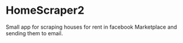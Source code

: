 # HomeScraper2

Small app for scraping houses for rent in facebook Marketplace and sending them to email.
